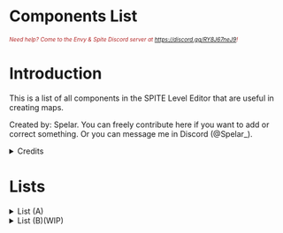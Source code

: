 # Components List

<i><span style="color:FireBrick; font-size:10px;">Need help? Come to the Envy & Spite Discord server at <a href="https://discord.gg/RY8J67neJ9">https://discord.gg/RY8J67neJ9</a>!</span></i>

# Introduction

This is a list of all components in the SPITE Level Editor that are useful in creating maps.

Created by: Spelar. You can freely contribute here if you want to add or correct something. Or you can message me in Discord (@Spelar_).

<details>
	<summary>Credits</summary>

## Credits

Page by: [<b>Spelar (@spelar_)</b>](https://github.com/layzyidiot/e-sw/blob/main/images/spelar.png?raw=true).

Contributors:

[triggered∞idiot (@triggeredidiot)](https://github.com/triggered0idiot)

</details>


# Lists

<details>

<summary>List (A)</summary>

Amount of components - 19

|Component|Function|
|---------|--------|
|Abrupt Level Changer|Loads a vanilla level.
|Activate Arena|Activates an Arena.
|Activate Next Wave|Activates the next wave in an Arena.
|Activate Next Wave HP|Activates the next wave when a certain enemy reaches a certain health amount.
|Activate On Controller|Activates an event when a player is using a controller.
|Activate On Slider Values|Activates an event when a certain slider level is set.
|Activate On Sound End|Activates an event when a sound has ended.
|Assist Options|Controls assists. It Has functions that can be helpful.
|Add Force|Applies a force to the player.
|Add Kill|Adds a kill to the StatsManager on start.
|Addressable Replacer|Not a ULTRAKILL component but it's common. It replaces an object it's attached to with another object that is in its "Path".
|Always Look At Camera|Makes an object to always look at a camera.
|Ambient Glow|Creates a pulsating glow using a SpriteRenderer.
|Animated Texture|Animates a texture.
|Animation Event To Ultrakill Event|Calls a ULTRAKILL event when an animation event has been fired from an animator. It uses an event index to specify which event.
|Animation Speed Randomizer|Randomises the speed of an animation on start, it uses maxRandomness to define the negative minimum range and positive maximum range.
|Attribute Checker|Useless by itself however it contains a DelayedActivate function which may be of use.
|Audio Continue On Enable|Continues specified audio source on enable.
|Audio Mixer Controller|Controls all audio mixing, such as music volume.

</details>

<details>

<summary>List (B)(WIP)</summary>

Amount of components - 23

This list is a work in progress

|Component|Function|
|---|---|
|Bait Item|Allows fish to be found using bait as seen in 5-S, this requires the Water component to work.
|Basic Confirmation Dialog|Basic functionality to show a confirmation dialog that fires an event on confirm.
|Battle Dimming Lights|Dims lights while in an arena, must be a parent of the lights. Used in 7-1.
|Bestiary Check|Checks if an enemy entry in the terminal is unlocked. If so activates an event.
|Big Door|Used for dual doors. Requires "Door" tag.
|Big Door Opener|Opens big doors.
|billboard|Used for billboard rendering?
|Bleeder|Unknown.
|Blink|Unknown.
|Blood Absorber|Makes object paintable by blood.
|Blood Absorber Child|Made for gameobjects that are parented for a gameobject with a "Blood Absorber" script.
|Blood Checker Manager|Manages Washing Progress HUD in 7-S.
|Blood Destroyer|Destroyes any blood on the surface of the object?
|Blood Filler|Used by 7-3 Suicide Trees.
|Bonus|Used for secret orbs.
|Boss Health Bar|Creates a boss health bar.
|Boss Identifier|Used for "Boss difficulty" assist.
|Breakable|Makes an object breakable. Requires a "Breakable" tag.
|Break Breakables|Breaks breakable objects.
|Break On Impact|Breaks the object if the player has collided with it while being above a certain speed threshold. Requires "Breakable" script to work.
|Break Particle|Creates particles if destroyed.
|Break Zone|Breaks the breakable object when a player enters a Box Collider. Requires a "Breakable" tag, a "Breakable" component, and a "Box Collider" component.
|Button Highlight Parent|Changes button image?

</details>

<!--   HOW TO CONTRIBUTE!

AFTER "|" PLACE THE DESCRIPTION OF THE COMPONENT.

AFTER YOU CONTRIBUTE PUT YOURSELF IN CREDITS

IF YOU WANT TO CREATE A NEW LIST:

1. COPY THIS TEMPLATE:

<details>

<summary>List (PUT A LETTER HERE)</summary>

### Amount of components-(NUMBER)

|Component|Function|
|---|---|
|PLACEHOLDER|PLACEHOLDER
|PLACEHOLDER|PLACEHOLDER
|PLACEHOLDER|PLACEHOLDER

</details>

-->

<!--# PICTURE TEMPLATE
<div style="text-align: center;">
	<figure>
		<img src="https://github.com/layzyidiot/e-sw/blob/main/images/(PLACEHOLDER).png?raw=true" alt="(PLACEHODLER)" width="90%" height="90%">
		<figcaption>(PLACEHOLDER)</figcaption>
	</figure>
</div>	-->
